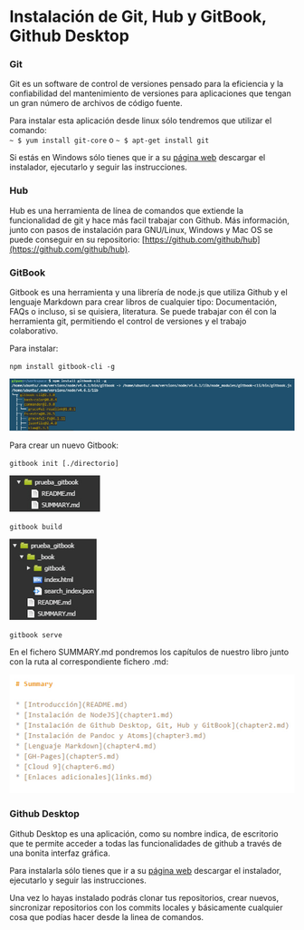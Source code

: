 # Instalación de Git, Hub y GitBook, Github Desktop

### Git

Git es un software de control de versiones pensado para la eficiencia y la confiabilidad del mantenimiento de versiones para aplicaciones que tengan un gran número de archivos de código fuente.

Para instalar esta aplicación desde linux sólo tendremos que utilizar el comando:  
`~ $ yum install git-core` o `~ $ apt-get install git`

Si estás en Windows sólo tienes que ir a su [página web](https://git-scm.com/downloads) descargar el instalador, ejecutarlo y seguir las instrucciones.

### Hub

Hub es una herramienta de línea de comandos que extiende la funcionalidad de git y hace más facil trabajar con Github. Más información, junto con pasos de instalación  para GNU/Linux, Windows y Mac OS se puede conseguir en su repositorio: [https://github.com/github/hub](https://github.com/github/hub).

### GitBook

Gitbook es una herramienta y una librería de node.js que utiliza Github y el lenguaje Markdown para crear libros de cualquier tipo: Documentación, FAQs o incluso, si se quisiera, literatura. Se puede trabajar con él con la herramienta git, permitiendo el control de versiones y el trabajo colaborativo. 

Para instalar:

`npm install gitbook-cli -g`

![](/assets/npmgitbook.jpg)

Para crear un nuevo Gitbook:

`gitbook init [./directorio]`

![](/assets/gitbookinit.jpg)

`gitbook build`

![](/assets/gitbookbuild.jpg)

 `gitbook serve`

En el fichero SUMMARY.md pondremos los capítulos de nuestro libro junto con la ruta al correspondiente fichero .md:

![](/assets/summary.jpg)

### Github Desktop

Github Desktop es una aplicación, como su nombre indica, de escritorio que te permite acceder a todas las funcionalidades de github a través de una bonita interfaz gráfica.

Para instalarla sólo tienes que ir a su [página web](https://desktop.github.com/) descargar el instalador, ejecutarlo y seguir las instrucciones.

Una vez lo hayas instalado podrás clonar tus repositorios, crear nuevos, sincronizar repositorios con los commits locales y básicamente cualquier cosa que podías hacer desde la linea de comandos.

